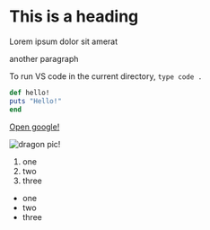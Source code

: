 # This is a heading

Lorem ipsum dolor sit amerat

another paragraph

To run VS code in the current directory, ```type code .```
```ruby
def hello!
puts "Hello!"
end
```
[Open google!](https://www.google.com/)

![dragon pic](https://mtg.fandom.com/wiki/Dragon?file=Dragon.jpg)!

1. one
2. two
3. three

- one
- two 
- three
